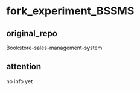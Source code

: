 # fork_experiment_BSSMS
## original_repo
Bookstore-sales-management-system

## attention
no info yet

